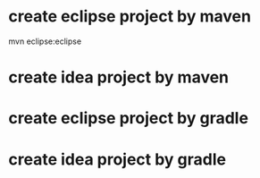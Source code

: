 # create eclipse project by maven
mvn eclipse:eclipse

# create idea project by maven

# create eclipse project by gradle

# create idea project by gradle

